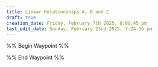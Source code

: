 ```yaml
---
title: Linear Relationships A, B and C
draft: true
creation_date: Friday, February 7th 2025, 8:09:45 pm
last_edit_date: Sunday, February 23rd 2025, 7:24:36 pm
---
```


%% Begin Waypoint %%

%% End Waypoint %%
